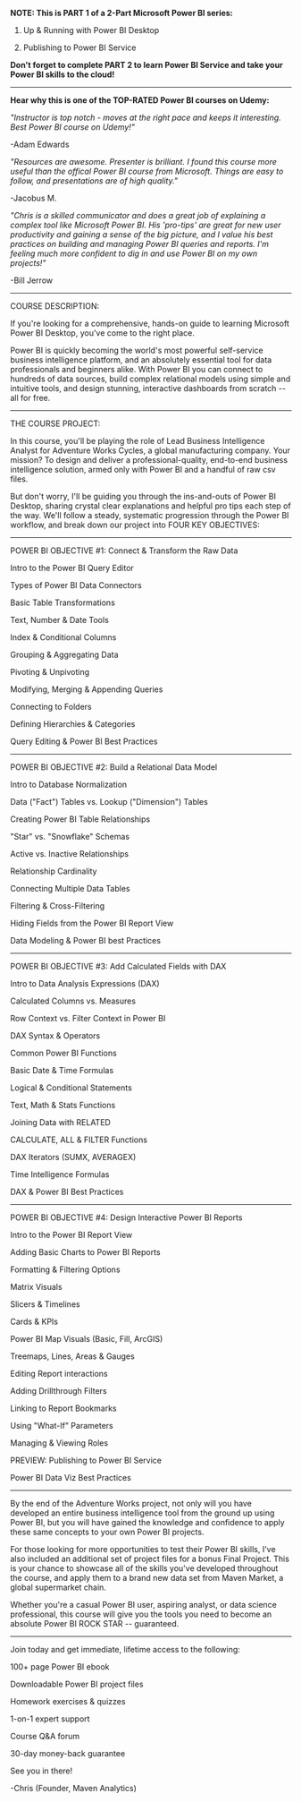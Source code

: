**NOTE: This is PART 1 of a 2-Part Microsoft Power BI series:**

  1. Up & Running with Power BI Desktop

  2. Publishing to Power BI Service

**Don't forget to complete PART 2 to learn Power BI Service and take your Power BI skills to the cloud!**

__________

**Hear why this is one of the TOP-RATED Power BI courses on Udemy:**

*"Instructor is top notch - moves at the right pace and keeps it interesting. Best Power BI course on Udemy!"*

-Adam Edwards

*"Resources are awesome. Presenter is brilliant. I found this course more useful than the offical Power BI course from Microsoft. Things are easy to follow, and presentations are of high quality."*

-Jacobus M.

*"Chris is a skilled communicator and does a great job of explaining a complex tool like Microsoft Power BI. His 'pro-tips' are great for new user productivity and gaining a sense of the big picture, and I value his best practices on building and managing Power BI queries and reports. I'm feeling much more confident to dig in and use Power BI on my own projects!"*

-Bill Jerrow

__________

COURSE DESCRIPTION:

If you're looking for a comprehensive, hands-on guide to learning Microsoft Power BI Desktop, you've come to the right place.

Power BI is quickly becoming the world's most powerful self-service business intelligence platform, and an absolutely essential tool for data professionals and beginners alike. With Power BI you can connect to hundreds of data sources, build complex relational models using simple and intuitive tools, and design stunning, interactive dashboards from scratch -- all for free.

__________

THE COURSE PROJECT:

In this course, you'll be playing the role of Lead Business Intelligence Analyst for Adventure Works Cycles, a global manufacturing company. Your mission? To design and deliver a professional-quality, end-to-end business intelligence solution, armed only with Power BI and a handful of raw csv files.

But don't worry, I'll be guiding you through the ins-and-outs of Power BI Desktop, sharing crystal clear explanations and helpful pro tips each step of the way. We'll follow a steady, systematic progression through the Power BI workflow, and break down our project into FOUR KEY OBJECTIVES:

__________

POWER BI OBJECTIVE #1: Connect & Transform the Raw Data

Intro to the Power BI Query Editor

Types of Power BI Data Connectors

Basic Table Transformations

Text, Number & Date Tools

Index & Conditional Columns

Grouping & Aggregating Data

Pivoting & Unpivoting

Modifying, Merging & Appending Queries

Connecting to Folders

Defining Hierarchies & Categories

Query Editing & Power BI Best Practices

__________

POWER BI OBJECTIVE #2: Build a Relational Data Model

Intro to Database Normalization

Data ("Fact") Tables vs. Lookup ("Dimension") Tables

Creating Power BI Table Relationships

"Star" vs. "Snowflake" Schemas

Active vs. Inactive Relationships

Relationship Cardinality

Connecting Multiple Data Tables

Filtering & Cross-Filtering

Hiding Fields from the Power BI Report View

Data Modeling & Power BI best Practices

__________

POWER BI OBJECTIVE #3: Add Calculated Fields with DAX

Intro to Data Analysis Expressions (DAX)

Calculated Columns vs. Measures

Row Context vs. Filter Context in Power BI

DAX Syntax & Operators

Common Power BI Functions

Basic Date & Time Formulas

Logical & Conditional Statements

Text, Math & Stats Functions

Joining Data with RELATED

CALCULATE, ALL & FILTER Functions

DAX Iterators (SUMX, AVERAGEX)

Time Intelligence Formulas

DAX & Power BI Best Practices

__________

POWER BI OBJECTIVE #4: Design Interactive Power BI Reports

Intro to the Power BI Report View

Adding Basic Charts to Power BI Reports

Formatting & Filtering Options

Matrix Visuals

Slicers & Timelines

Cards & KPIs

Power BI Map Visuals (Basic, Fill, ArcGIS)

Treemaps, Lines, Areas & Gauges

Editing Report interactions

Adding Drillthrough Filters

Linking to Report Bookmarks

Using "What-If" Parameters

Managing & Viewing Roles

PREVIEW: Publishing to Power BI Service

Power BI Data Viz Best Practices

__________

By the end of the Adventure Works project, not only will you have developed an entire business intelligence tool from the ground up using Power BI, but you will have gained the knowledge and confidence to apply these same concepts to your own Power BI projects.

For those looking for more opportunities to test their Power BI skills, I've also included an additional set of project files for a bonus Final Project. This is your chance to showcase all of the skills you've developed throughout the course, and apply them to a brand new data set from Maven Market, a global supermarket chain.

Whether you're a casual Power BI user, aspiring analyst, or data science professional, this course will give you the tools you need to become an absolute Power BI ROCK STAR -- guaranteed.

__________

Join today and get immediate, lifetime access to the following:

100+ page Power BI ebook

Downloadable Power BI project files

Homework exercises & quizzes

1-on-1 expert support

Course Q&A forum

30-day money-back guarantee

See you in there!

-Chris (Founder, Maven Analytics)
